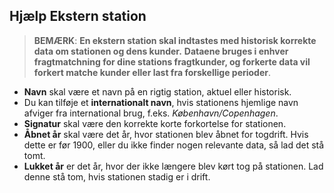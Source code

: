 ﻿## Hjælp Ekstern station
> **BEMÆRK**: **En ekstern station skal indtastes med historisk korrekte data
om stationen og dens kunder.**
**Dataene bruges i enhver fragtmatchning for dine stations fragtkunder,
og forkerte data vil forkert matche kunder eller last fra forskellige perioder**.

- **Navn** skal være et navn på en rigtig station, aktuel eller historisk.
- Du kan tilføje et **internationalt navn**, hvis stationens hjemlige navn afviger fra international brug, f.eks. *København/Copenhagen*.
- **Signatur** skal være den korrekte korte forkortelse for stationen.
- **Åbnet år** skal være det år, hvor stationen blev åbnet for togdrift.
Hvis dette er før 1900, eller du ikke finder nogen relevante data, så lad det stå tomt.
- **Lukket år** er det år, hvor der ikke længere blev kørt tog på stationen.
Lad denne stå tom, hvis stationen stadig er i drift.
